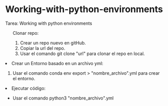 # Working-with-python-environments
Tarea: Working with python environments
<ul>
	<il>Clonar repo:</li>
	<ol>
	<li>Crear un repo nuevo en gitHub.</li>
	<li>Copiar la url del repo.</li>
	<li>Usar el comando git clone "url" para clonar el repo en local.</li>
	</ul>
<li>Crear un Entorno basado en un archivo yml:</li>
	<ol>
	<li>Usar el comando conda env export > "nombre_archivo".yml para crear el entorno.</li>
	</ol>
<li>Ejecutar código:</li>
	<ul>
	<li>Usar el comando python3 "nombre_archivo".yml</li>
	</ul>
</ul>

